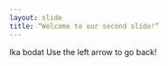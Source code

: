 ```yaml
---
layout: slide
title: “Welcome to our second slide!”
---
```

Ika bodat
Use the left arrow to go back!
